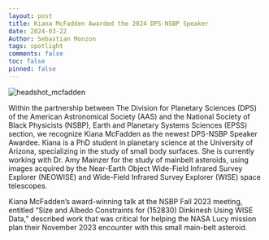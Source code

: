 ```yaml
---
layout: post
title: Kiana McFadden Awarded the 2024 DPS-NSBP Speaker
date: 2024-03-22
Author: Sebastian Monzon
tags: spotlight
comments: false
toc: false
pinned: false 
---
```


<img src="{{ '/images/McFadden.webp' | relative_url }}" alt="headshot_mcfadden">


Within the partnership between The Division for Planetary Sciences (DPS) of the American Astronomical Society (AAS) and the National Society of Black Physicists (NSBP), Earth and Planetary Systems Sciences (EPSS) section, we recognize Kiana McFadden as the newest DPS-NSBP Speaker Awardee. Kiana is a PhD student in planetary science at the University of Arizona, specializing in the study of small body surfaces. She is currently working with Dr. Amy Mainzer for the study of mainbelt asteroids, using images acquired by the Near-Earth Object Wide-Field Infrared Survey Explorer (NEOWISE) and Wide-Field Infrared Survey Explorer (WISE) space telescopes.

Kiana McFadden’s award-winning talk at the NSBP Fall 2023 meeting, entitled “Size and Albedo Constraints for (152830) Dinkinesh Using WISE Data,” described work that was critical for helping the NASA Lucy mission plan their November 2023 encounter with this small main-belt asteroid. 